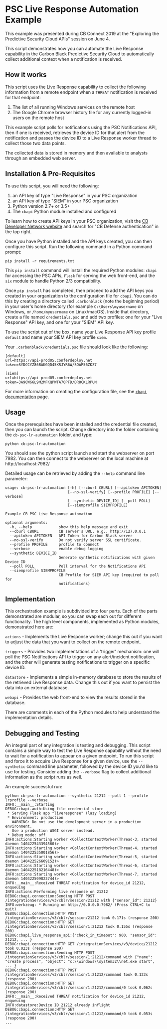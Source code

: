 # PSC Live Response Automation Example

This example was presented during CB Connect 2019 at the
"Exploring the Predictive Security Cloud APIs" session on June 4.

This script demonstrates how you can automate the Live Response
capability in the Carbon Black Predictive Security Cloud to
automatically collect additional context when a notification is
received.

## How it works

This script uses the Live Response capability to collect the following
information from a remote endpoint when a `THREAT` notification is
received for that endpoint:

1. The list of all running Windows services on the remote host
2. The Google Chrome browser history file for any currently logged-in users
   on the remote host

This example script polls for notifications using the PSC Notifications
API, then if one is received, retrieves the device ID for that alert
from the notification and passes the device ID to a Live Response
worker thread to collect those two data points.

The collected data is stored in memory and then available to analysts
through an embedded web server.

## Installation & Pre-Requisites

To use this script, you will need the following:

1. an API key of type "Live Response" in your PSC organization
2. an API key of type "SIEM" in your PSC organization
3. Python version 2.7+ or 3.5+
4. The `cbapi` Python module installed and configured

To learn how to create API keys in your PSC organization, visit the
[CB Developer Network website](https://developer.carbonblack.com) and
search for "CB Defense authentication" in the top right.

Once you have Python installed and the API keys created, you can then
configure this script. Run the following command in a Python command
prompt:

    pip install -r requirements.txt

This `pip install` command will install the required Python modules:
`cbapi` for accessing the PSC APIs, `Flask` for serving the web
front-end, and the `six` module to handle Python 2/3 compatibility.

Once `pip install` has completed, then proceed to add the API keys
you created in your organization to the configuration file for `cbapi`.
You can do this by creating a directory called `.carbonblack` (note
the beginning period) in your user's home directory (for example
`C:\Users\myusername` on Windows, or `/home/myusername` on Linux/macOS).
Inside that directory, create a file named `credentials.psc` and add
two profiles: one for your "Live Response" API key, and one for your
"SIEM" API key.

To use the script out of the box, name your Live Response API key
profile `default` and name your SIEM API key profile `siem`.

Your `.carbonblack/credentials.psc` file should look like the following:

    [default]
    url=https://api-prod05.conferdeploy.net
    token=SYDCCYZ86BAKGQD45XRJYR6W/SOAP56ZKZ7

    [siem]
    url=https://api-prod05.conferdeploy.net
    token=3A9CW66L9M2MFKQPWTA70PFD/DR8CKLRPUN

For more information on creating the configuration file, see the
[`cbapi` documentation](https://cbapi.readthedocs.io) page.

## Usage

Once the prerequisites have been installed and the credential file
created, then you can launch the script. Change directory into the
folder containing the `cb-psc-lr-automation` folder, and type:

    python cb-psc-lr-automation

You should see the python script launch and start the webserver on
port 7982. You can then connect to the webserver on the local machine
at http://localhost:7982/

Detailed usage can be retrieved by adding the `--help` command line
parameter:

    usage: cb-psc-lr-automation [-h] [--cburl CBURL] [--apitoken APITOKEN]
                                [--no-ssl-verify] [--profile PROFILE] [--verbose]
                                [--synthetic DEVICE_ID] [--poll POLL]
                                [--siemprofile SIEMPROFILE]

    Example CB PSC Live Response automation

    optional arguments:
      -h, --help            show this help message and exit
      --cburl CBURL         CB server's URL. e.g., http://127.0.0.1
      --apitoken APITOKEN   API Token for Carbon Black server
      --no-ssl-verify       Do not verify server SSL certificate.
      --profile PROFILE     profile to connect
      --verbose             enable debug logging
      --synthetic DEVICE_ID
                            Generate synthetic notifications with given Device ID
      --poll POLL           Poll interval for the Notifications API
      --siemprofile SIEMPROFILE
                            CB Profile for SIEM API key (required to poll for
                            notifications)

## Implementation

This orchestration example is subdivided into four parts. Each of the parts demonstrated
are modular, so you can swap each out for different functionality. The high level
components, implemented as Python modules, demonstrated here are:

``actions`` - Implements the Live Response worker; change this out if you want to
adjust the data that you want to collect on the remote endpoint.

``triggers`` - Provides two implementations of a 'trigger' mechanism: one
will poll the PSC Notifications API to trigger on any alert/incident notification,
and the other will generate testing notifications to trigger on a specific device
ID.

``datastore`` - Implements a simple in-memory database to store the results of
the retrieved Live Response data. Change this out if you want to persist the data
into an external database.

``webapi`` - Provides the web front-end to view the results stored in the database.

There are comments in each of the Python modules to help understand the
implementation details.

## Debugging and Testing

An integral part of any integration is testing and debugging. This
script contains a simple way to test the Live Response capability
without the need to wait for a notification to appear on a given
endpoint. To run this script and force it to acquire Live Response
for a given device, use the `--synthetic` command line parameter,
followed by the device ID you'd like to use for testing. Consider
adding the `--verbose` flag to collect additional information as the
script runs as well.

An example successful run:

    python cb-psc-lr-automation --synthetic 21212 --poll 1 --profile lrprofile --verbose
    INFO:__main__:Starting
    DEBUG:cbapi.auth:Using file credential store
     * Serving Flask app "liveresponse" (lazy loading)
     * Environment: production
       WARNING: Do not use the development server in a production environment.
       Use a production WSGI server instead.
     * Debug mode: off
    INFO:actions:Starting worker <CollectContextWorker(Thread-3, started daemon 140422543394560)>
    INFO:actions:Starting worker <CollectContextWorker(Thread-4, started daemon 140422535001856)>
    INFO:actions:Starting worker <CollectContextWorker(Thread-5, started daemon 140422526609152)>
    INFO:actions:Starting worker <CollectContextWorker(Thread-6, started daemon 140422518216448)>
    INFO:actions:Starting worker <CollectContextWorker(Thread-7, started daemon 140422509823744)>
    INFO:__main__:Received THREAT notification for device_id 21212, enqueuing
    INFO:actions:Performing live response on 21212
    DEBUG:cbapi.connection:Sending HTTP POST /integrationServices/v3/cblr/session/21212 with {"sensor_id": 21212}
    INFO:werkzeug: * Running on http://0.0.0.0:7982/ (Press CTRL+C to quit)
    DEBUG:cbapi.connection:HTTP POST /integrationServices/v3/cblr/session/21212 took 0.171s (response 200)
    DEBUG:cbapi.connection:HTTP GET /integrationServices/v3/cblr/session/1:21212 took 0.155s (response 200)
    DEBUG:cbapi.live_response_api:{"check_in_timeout": 900, "sensor_id": 21212, ... }
    DEBUG:cbapi.connection:HTTP GET /integrationServices/v3/device/21212 took 0.023s (response 200)
    DEBUG:cbapi.connection:Sending HTTP POST /integrationServices/v3/cblr/session/1:21212/command with {"name": "create process", "object": "c:\\windows\\system32\\net.exe start", ... }
    DEBUG:cbapi.connection:HTTP POST /integrationServices/v3/cblr/session/1:21212/command took 0.123s (response 200)
    DEBUG:cbapi.connection:HTTP GET /integrationServices/v3/cblr/session/1:21212/command/0 took 0.062s (response 200)
    INFO:__main__:Received THREAT notification for device_id 21212, enqueuing
    INFO:datastore:Device ID 21212 already inflight
    DEBUG:cbapi.connection:HTTP GET /integrationServices/v3/cblr/session/1:21212/command/0 took 0.053s (response 200)
    ...


